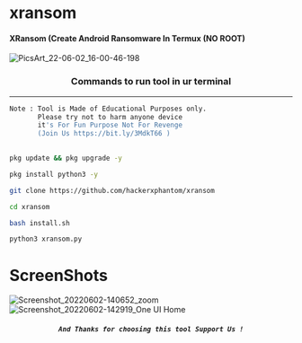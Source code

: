 # xransom

#### XRansom (Create Android Ransomware In Termux (NO ROOT)
![PicsArt_22-06-02_16-00-46-198](https://user-images.githubusercontent.com/70594016/171613620-0e1c1f3b-889b-447a-94b8-d317b24598b2.png)

### <p align="center">Commands to run tool in ur terminal
***

```bash
Note : Tool is Made of Educational Purposes only.
       Please try not to harm anyone device 
       it's For Fun Purpose Not For Revenge
       (Join Us https://bit.ly/3MdkT66 )
       
```
```bash
pkg update && pkg upgrade -y
```
```bash
pkg install python3 -y
```
```bash
git clone https://github.com/hackerxphantom/xransom
```
```bash
cd xransom
```
```bash
bash install.sh
```
```bash
python3 xransom.py
```
# ScreenShots
![Screenshot_20220602-140652_zoom](https://user-images.githubusercontent.com/70594016/171613525-92e3317d-9440-4d40-8843-c02c4439863c.png)
![Screenshot_20220602-142919_One UI Home](https://user-images.githubusercontent.com/70594016/171613534-bdf0ac5a-450e-4cb4-8b38-8e36a344c69d.png)
     
##### <p align="center">```And Thanks for choosing this tool Support Us !```
